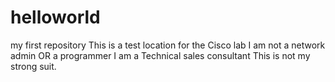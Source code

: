 # helloworld
my first repository
This is a test location for the Cisco lab
I am not a network admin OR a programmer
I am a Technical sales consultant
This is not my strong suit.

